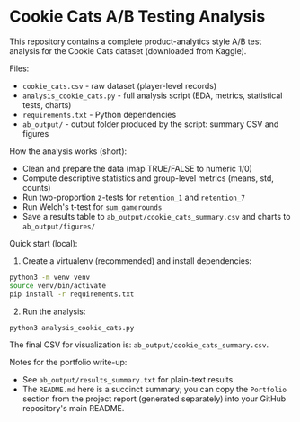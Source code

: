 # Cookie Cats A/B Testing Analysis

This repository contains a complete product-analytics style A/B test analysis for the Cookie Cats dataset (downloaded from Kaggle).

Files:
- `cookie_cats.csv` - raw dataset (player-level records)
- `analysis_cookie_cats.py` - full analysis script (EDA, metrics, statistical tests, charts)
- `requirements.txt` - Python dependencies
- `ab_output/` - output folder produced by the script: summary CSV and figures

How the analysis works (short):
- Clean and prepare the data (map TRUE/FALSE to numeric 1/0)
- Compute descriptive statistics and group-level metrics (means, std, counts)
- Run two-proportion z-tests for `retention_1` and `retention_7`
- Run Welch's t-test for `sum_gamerounds`
- Save a results table to `ab_output/cookie_cats_summary.csv` and charts to `ab_output/figures/`

Quick start (local):

1. Create a virtualenv (recommended) and install dependencies:

```bash
python3 -m venv venv
source venv/bin/activate
pip install -r requirements.txt
```

2. Run the analysis:

```bash
python3 analysis_cookie_cats.py
```

The final CSV for visualization is: `ab_output/cookie_cats_summary.csv`.

Notes for the portfolio write-up:
- See `ab_output/results_summary.txt` for plain-text results.
- The `README.md` here is a succinct summary; you can copy the `Portfolio` section from the project report (generated separately) into your GitHub repository's main README.


